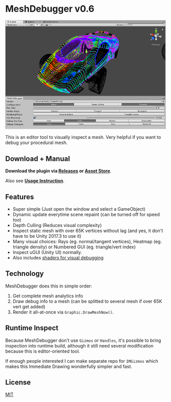 # MeshDebugger v0.6

![Screenshot](Screenshots/Demo.png)

This is an editor tool to visually inspect a mesh. Very helpful if you want to debug your procedural mesh.

## Download + Manual

**Download the plugin via [Releases](/willnode/meshdebugger/releases) or [Asset Store](//u3d.as/Qsd)**.

Also see **[Usage Instruction](INSTRUCTIONS.md)**.

## Features

+ Super simple (Just open the window and select a GameObject)
+ Dynamic update everytime scene repaint (can be turned off for speed too)
+ Depth Culling (Reduces visual complexity)
+ Inspect static mesh with over 65K vertices without lag (and yes, it don't have to be Unity 2017.3 to use it)
+ Many visual choices: Rays (eg. normal/tangent vertices), Heatmap (eg. triangle density) or Numbered GUI (eg. triangle/vert index)
+ Inspect uGUI (Unity UI) normally.
+ Also includes [shaders for visual debugging](Assets/Plugins/MeshDebugger/Shaders)

## Technology

MeshDebugger does this in simple order:

1. Get complete mesh analytics info
2. Draw debug info to a mesh (can be splitted to several mesh if over 65K vert get added)
3. Render it all-at-once via `Graphic.DrawMeshNow()`.

## Runtime Inspect

Because MeshDebugger don't use `Gizmos` or `Handles`, it's possible to bring inspection into runtime build, although it still need several modification because this is editor-oriented tool.

If enough people interested I can make separate repo for `IMGizmos` which makes this Immediate Drawing wonderfully simpler and fast.

## License

[MIT](LICENSE)
